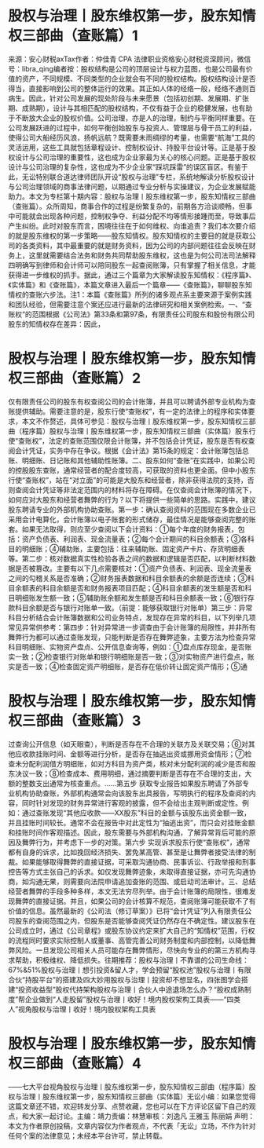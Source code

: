 # 股权与治理丨股东维权第一步，股东知情权三部曲（查账篇）1

来源：安心财税axTax作者：仲佳青 CPA 法律职业资格安心财税资深顾问，微信号：libra_qing编者按：股权结构是公司的顶层设计与权力蓝图，也是公司最有价值的资产，不同规模、不同类型的企业就会有不同的股权结构。股权结构设计是否得当，直接影响到公司的整体运行的效果。其正如人体的经络一般，经络不通则百病生。因此，针对公司发展的现处阶段与未来愿景（包括初创期、发展期、扩张期、成熟期），设计与其相匹配的股权结构，不仅有益于企业的稳健发展，也有助于不断放大企业的股权价值。公司治理，亦是人的治理，制约与平衡同样重要。在公司发展跃进的过程中，如何平衡创始股东与投资人、管理层与骨干员工的利益，使得公司大船经历风浪，扬帆远航？既需要未雨绸缪的考量，也需要“航海”工具的灵活运用，这些工具就包括章程设计、控制权设计、持股平台设计等。正是基于股权设计与公司治理的重要性，这也成为企业家最为关心的核心问题。正是基于股权设计与公司治理的复杂性，这也成为不少企业家“踩坑踩雷”的误区盲区。有鉴于此，无讼特别联合道达律师团队开设“股权与治理”专栏，系统地解读分析股权设计与公司治理领域的商事法律问题，以期通过专业分析与实操建议，为企业发展赋能助力。本文为专栏第十期内容：股权与治理丨股东维权第一步，股东知情权三部曲（查账篇）。众所周知，商事合作的过程是纷繁复杂的，前期各方洽谈顺畅，但事中可能就会出现各种问题，控制权争夺、利益分配不均等情形接踵而至，导致事后产生纠纷。此时对股东而言，困境往往在于如何维权、向谁追责？我们本次要介绍的就是股东维权的第一步策略——股东知情权。股东知情权的主要目的就是获取公司的各类资料，其中最重要的就是财务资料，因为公司的内部问题往往会反映在财务上，这里就需要结合法务和财务共同帮助股东维权，这也是为何公司法司法解释四明确写到律师和会计师可以陪同股东一起查阅账簿，只有掌握了相关信息，才能获得进一步维权的抓手。据此，通过三个篇章为大家解读股东知情权：《程序篇》、《实体篇》和《查账篇》，本篇文章进入最后一个篇章——《查账篇》，聊聊股东知情权的查账六步法。注1：本篇《查账篇》所列的诸多观点系主要来源于案例实践和团队经验，但需要注意个案还应进行最新的法律研究和相关案例检索。一、“查账权“的范围根据《公司法》第33条和第97条，有限责任公司股东和股份有限公司股东的知情权存在差异：因此，

# 股权与治理丨股东维权第一步，股东知情权三部曲（查账篇）2

仅有限责任公司的股东有权查阅公司的会计账簿，并且可以聘请外部专业机构为查账提供辅助。需要注意的是，股东行使“查账权”，有一定的法律上的程序和实体要求，本文不作赘述，具体可参见：股权与治理丨股东维权第一步，股东知情权三部曲（程序篇）股权与治理丨股东维权第一步，股东知情权三部曲（实体篇）股东行使“查账权”，法定的查账范围仅限会计账簿，并不包括会计凭证，股东是否有权查阅会计凭证，实务中存在争议。根据《会计法》第15条的规定：会计账簿包括总账、明细账、日记账和其他辅助性账簿。二、股东如何“查账”在实践中，如果公司的控股股东查账，通常经营者的配合度较高，可获取的资料也更全面。但中小股东行使“查账权”，站在“对立面”的可能是大股东和经营者，除非获得法院的支持，否则查阅会计凭证等非法定范围内的材料将存在障碍。在仅查阅会计账簿的情况下，如何应对大股东和经营者舞弊的行为？以下将提供一些简单的思路。实践中，建议股东聘请专业的外部机构协助查账。第一步：确认查阅资料的范围现在多数企业已采用会计电算化，会计账簿以电子账套的形式储存，最佳情况是能够查阅完整的账套。如果无法取得，则应至少查阅以下会计资料：①每个年度的财务报表，包括：资产负债表、利润表、现金流量表；②每个会计期间的科目余额表；③各科目的明细账；④辅助账，主要包括：往来辅助账、固定资产卡片、存货明细表等。第二步：核对数据真实性检验各表之间的数据和逻辑是否匹配，以判断材料数据是否被篡改。主要有以下几点需要核对：①资产负债表、利润表、现金流量表之间的勾稽关系是否准确；②财务报表数据和科目余额表的余额是否连续；③科目余额表的科目余额是否和财务报表项目匹配；④科目余额表的发生额是否和科目明细账发生额一致；⑤辅助账余额和发生额是否和科目余额表一致；⑥银行存款科目余额是否与银行对账单一致。（前提：能够获取银行对账单）第三步：异常科目分析结合会计账簿数据和公司业务特点，发现存在异常的科目，以下列举几项常见异常供参考：第四步：针对异常进一步调查由于会计账簿的局限性，并非所有舞弊行为都可以通过查账发现，只能判断是否存在舞弊迹象，主要方法为检查异常科目明细账、实物资产盘点、公开信息查询等，例如：①盘点库存现金，是否账实一致；②检查银行对账单和银行明细账是否一致；③对实物资产进行盘点，账实是否一致；④检查固定资产明细账，是否存在低价转让固定资产情形；⑤通

# 股权与治理丨股东维权第一步，股东知情权三部曲（查账篇）3

过查询公开信息（如天眼查），判断是否存在不合理的关联方及关联交易；⑥对其他应收款挂账时间、金额等进行分析，是否存在抽逃出资或挪用资金情形；⑦检查未分配利润借方明细账，如对方科目为资产类，核对未分配利润的减少是否和股东决议一致；⑧检查成本、费用明细，通过摘要判断是否存在不合理的支出，大额的整数支出通常为核查重点。……第五步 获取专业报告如果股东聘请了外部专业机构协助查账，外部机构通常会向该股东出具报告，写明执行的程序及查阅的内容，同时针对发现的财务异常进行客观的披露，但不会给出主观判断或定性。例如：通过查账发现“其他应收款——XX股东”科目的金额与该股东出资金额一致，并且挂账时间较长。通常不会在报告中对此定性为“抽逃出资”，而只会对挂账金额和挂账时间作客观描述。因此，股东需要与外部机构沟通，了解异常背后可能的原因及舞弊行为，并考虑下一步的对策。第六步 实现诉求股东行使“查账权”，通常都有自身的诉求，比如挽回经济损失、罢免某高管、甚至是让舞弊者接受法律的制裁。如果能够取得舞弊的直接证据，可采取沟通协商、民事诉讼、行政举报和刑事控告等方式主张自己的诉求。如仅发现舞弊迹象，未取得直接证据，亦可先沟通协商，如沟通无果，则需要向法院申请追加查账的范围、或启动司法审计。三、总结经营者舞弊的手段多种多样，本文无法穷尽列举。由于会计账簿的局限性，很难发现舞弊的直接证据。并且，如果公司的会计核算不规范，查阅账簿可能获取不了有价值的信息。虽然最新的《公司法（修订草案）》已将“会计凭证”列入有限责任公司股东的查阅范围之内，但股东是否能够查阅凭证仍然存在不确定性。建议股东在公司成立时，通过《公司章程》或股东协议约定来扩大自己的“知情权”范围，行权的流程同时要求实际控制人或董事、高管完善公司财务制度和内部控制，以降低舞弊风险。一旦发现公司相关人员可能存在舞弊情形，尽快向专业的的第三方机构寻求帮助，积极维权、降低损失。往期推荐：股权与治理丨不靠谱的公司生命线：67%&51%股权与治理丨想引投资&留人才，学会预留“股权池”股权与治理丨有限合伙“持股平台”的搭建及四大妙用股权与治理丨投资却不想显名，四张图学会搭建“投资收益型”股权代持架构股权与治理丨合伙人中途退场怎么办？“股权成熟制度”帮企业做到“人走股留”股权与治理丨收好！境内股权架构工具表——“四类人”视角​股权与治理丨收好！境内股权架构工具表

# 股权与治理丨股东维权第一步，股东知情权三部曲（查账篇）4

——七大平台视角股权与治理丨股东维权第一步，股东知情权三部曲（程序篇）股权与治理丨股东维权第一步，股东知情权三部曲（实体篇）无讼小编：如果您觉得这篇文章还不错，欢迎转发分享、点赞收藏，您也可以在下方评论区留下自己的观点，和大家一起讨论。主编：靖力责编：林慧审核：刘逸凡 王雅玉 陈丽娟 声明：本文为作者原创投稿，文章内容仅为作者观点，不代表「无讼」立场，不作为针对任何个案的法律意见；未经本平台许可，禁止转载。

